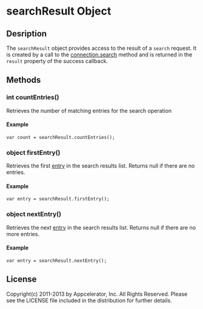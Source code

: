 # searchResult Object

## Desription

The `searchResult` object provides access to the result of a `search` request.
It is created by a call to the [connection.search][connection.search] method and is returned in the `result` property
of the success callback.

## Methods

### int countEntries()

Retrieves the number of matching entries for the search operation

#### Example
   	var count = searchResult.countEntries();

### object firstEntry()

Retrieves the first [entry][searchresult.entry] in the search results list. Returns null if there are no entries.

#### Example
	var entry = searchResult.firstEntry();

### object nextEntry()

Retrieves the next [entry][searchresult.entry] in the search results list. Returns null if there are no more entries.

#### Example
	var entry = searchResult.nextEntry();

## License

Copyright(c) 2011-2013 by Appcelerator, Inc. All Rights Reserved. Please see the LICENSE file included in the distribution for further details.

[searchresult.entry]: entry.html
[connection.search]: connection.html
